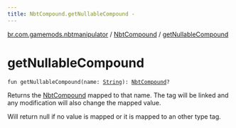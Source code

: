 ```yaml
---
title: NbtCompound.getNullableCompound - 
---
```


[br.com.gamemods.nbtmanipulator](../index.html) / [NbtCompound](index.html) / [getNullableCompound](./get-nullable-compound.html)

# getNullableCompound

`fun getNullableCompound(name: `[`String`](https://kotlinlang.org/api/latest/jvm/stdlib/kotlin/-string/index.html)`): `[`NbtCompound`](index.html)`?`

Returns the [NbtCompound](index.html) mapped to that name. The tag will be linked and any modification will
also change the mapped value.

Will return null if no value is mapped or it is mapped to an other type tag.

